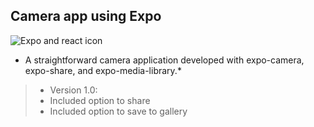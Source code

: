 ## Camera app using Expo
![Expo and react icon](https://velog.velcdn.com/images/1gyou1/post/0b925c62-93ea-48e8-a899-7105a5906a17/image.png)

* A straightforward camera application developed with expo-camera, expo-share, and expo-media-library.*

>- Version 1.0:  
>- Included option to share 
>- Included option to save to gallery
